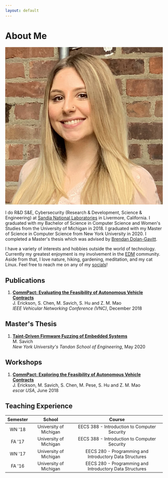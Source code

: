 ```yaml
---
layout: default
---
```


# About Me

<img class="profile-picture" src="mksavic.jpg">

I do R&D S&E, Cybersecurity (Research & Development, Science & Engineering) at [Sandia National Laboratories](https://www.sandia.gov/) in Livermore, California. I graduated with my Bachelor of Science in Computer Science and Women's Studies from the University of Michigan in 2018. I graduated with my Master of Science in Computer Science from New York University in 2020. I completed a Master's thesis which was advised by [Brendan Dolan-Gavitt](http://moyix.net/).

I have a variety of interests and hobbies outside the world of technology. Currently my greatest enjoyment is my involvement in the [EDM](edm.md) community. Aside from that, I love nature, hiking, gardening, meditation, and my cat Linux. Feel free to reach me on any of my [socials](contact.md)!

## Publications

1. <a href="/papers/CommPact.pdf" target="_blank">**CommPact: Evaluating the Feasibility of Autonomous Vehicle Contracts**</a>  
   J. Erickson, S. Chen, M. Savich, S. Hu and Z. M. Mao  
   *IEEE Vehicular Networking Conference (VNC)*, December 2018

## Master's Thesis

1. <a href="/papers/thesis.pdf" target="_blank">**Taint-Driven Firmware Fuzzing of Embedded Systems**</a>  
   M. Savich  
   *New York University's Tandon School of Engineering*, May 2020

## Workshops

1. <a href="https://www.escar.info/history/escar-usa/escar-usa-2018-lectures-and-program-committee.html" target="_blank">**CommPact: Exploring the Feasibility of Autonomous Vehicle Contracts**</a>  
   J. Erickson, M. Savich, S. Chen, M. Pese, S. Hu and Z. M. Mao  
   *escar USA*, June 2018

## Teaching Experience

| Semester |         School         |                         Course                          |
|:--------:|:----------------------:|:-------------------------------------------------------:|
|  WN '18  | University of Michigan |      EECS 388 - Introduction to Computer Security       |
|  FA '17  | University of Michigan |      EECS 388 - Introduction to Computer Security       |
|  WN '17  | University of Michigan | EECS 280 - Programming and Introductory Data Structures |
|  FA '16  | University of Michigan | EECS 280 - Programming and Introductory Data Structures |
